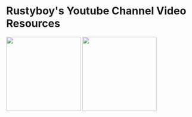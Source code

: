 # Rustyboy's Youtube Channel Video Resources

<a href="mafia_de\README.md"><img src="https://github.com/Rustyb0y/youtube/blob/master/mafia_de/Mafia_Definitive_Edition_cover.jpg" style="width:200px;"></a>
<a href="mafia_de\README.md"><img src="https://github.com/Rustyb0y/youtube/blob/master/mafia_de/Mafia_Definitive_Edition_cover.jpg" style="width:200px;"></a>